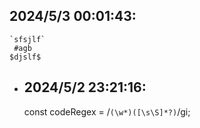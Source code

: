 ## 2024/5/3 00:01:43:
  ```
  `sfsjlf`
   #agb 
  $djslf$
  ```
- ## 2024/5/2 23:21:16:
  const codeRegex = /```(\w*)([\s\S]*?)```/gi;